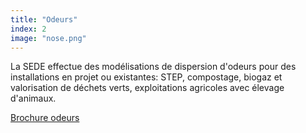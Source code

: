 ```yaml
---
title: "Odeurs"
index: 2
image: "nose.png"
---
```


La SEDE effectue des modélisations de dispersion d'odeurs pour des installations en projet ou existantes: STEP, compostage, biogaz et valorisation de déchets verts, exploitations agricoles avec élevage d'animaux.

[Brochure odeurs](https://sede.ch/pdfs/brochure-odeurs.pdf)
